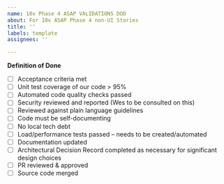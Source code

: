 ```yaml
---
name: 10x Phase 4 ASAP VALIDATIONS DOD
about: For 10x ASAP Phase 4 non-UI Stories
title: ''
labels: template
assignees: ''

---
```

**Definition of Done**
 - [ ] Acceptance criteria met
 - [ ] Unit test coverage of our code > 95%  
 - [ ] Automated code quality checks passed 
 - [ ] Security reviewed and reported (Wes to be consulted on this)
 - [ ] Reviewed against plain language guidelines
 - [ ] Code must be self-documenting
 - [ ] No local tech debt
 - [ ] Load/performance tests passed – needs to be created/automated
 - [ ] Documentation updated
 - [ ] Architectural Decision Record completed as necessary for significant design choices
 - [ ] PR reviewed & approved
 - [ ] Source code merged
